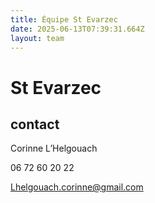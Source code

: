 ```yaml
---
title: Équipe St Evarzec 
date: 2025-06-13T07:39:31.664Z
layout: team
---
```


# St Evarzec 



## contact 

Corinne L’Helgouach

06 72 60 20 22

Lhelgouach.corinne@gmail.com

